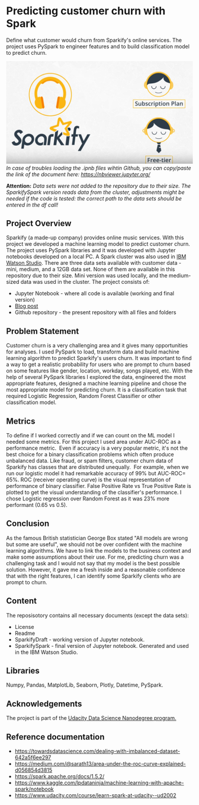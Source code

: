 # Predicting customer churn with Spark
Define what customer would churn from Sparkify's online services. The project uses PySpark to engineer features and to build classification model to predict churn.

![Predicting customer chrun](https://github.com/rabadzhiyski/SparkProject/blob/main/Sparkify_.png "Sparkify")
*In case of troubles loading the .ipnb files wihtin Github, you can copy/paste the link of the document here: https://nbviewer.jupyter.org/*

**Attention:**
*Data sets were not added to the repository due to their size. The SparkifySpark version reads data from the cluster, adjustments might be needed if the code is tested: the correct path to the data sets should be entered in the df call!*

## Project Overview
Sparkify (a made-up company) provides online music services. With this project we developed a machine learning model to predict customer churn. The project uses PySpark libraries and it was developed with Jupyter notebooks developed on a local PC. A Spark cluster was also used in [IBM Watson Studio](https://www.ibm.com/cloud/watson-studio). There are three data sets available with customer data - mini, medium, and a 12GB data set. None of them are available in this repository due to their size. Mini version was used locally, and the medium-sized data was used in the cluster. The project consists of:
- Jupyter Notebook - where all code is available (working and final version)
- [Blog post](https://pmtonomy.com/machine-learning-with-spark/)
- Github repository - the present repository with all files and folders

## Problem Statement
Customer churn is a very challenging area and it gives many opportunities for analyses. I used PySpark to load, transform data and build machine learning algorithm to predict Sparkify's users churn. It was important to find a way to get a realistic probability for users who are prompt to churn based on some features like gender, location, workday, songs played, etc. With the help of several PySpark libraries I explored the data, engineered the most appropriate features, designed a machine learning pipeline and chose the most appropriate model for predicting churn. It is a classification task that required Logistic Regression, Random Forest Classifier or other classification model.

## Metrics
To define if I worked correctly and if we can count on the ML model I needed some metrics. For this project I used area under AUC-ROC as a performance metric. 
Even if accuracy is a very popular metric, it's not the best choice for a binary classification problems which often produce unbalanced data. Like fraud, or spam filters, customer churn data of Sparkify has classes that are distributed unequally. 
For example, when we run our logistic model it had remarkable accuracy of 99% but AUC-ROC= 65%. ROC (receiver operating curve) is the visual representation of performance of binary classifier. False Positive Rate vs True Positive Rate is plotted to get the visual understanding of the classifier's performance. I chose Logistic regression over Random Forest as it was 23% more performant (0.65 vs 0.5).

## Conclusion 
As the famous British statistician George Box stated "All models are wrong but some are useful", we should not be over confident with the machine learning algorithms. We have to link the models to the business context and make some assumptions about their use. For me, predicting churn was a challenging task and I would not say that my model is the best possible solution. However, it gave me a fresh inside and a reasonable confidence that with the right features, I can identify some Sparkify clients who are prompt to churn.

## Content
The reposisotory contains all necessary documents (except the data sets):
- License
- Readme
- SparkifyDraft - working version of Jupyter notebook.
- SparkifySpark - final version of Jupyter notebook. Generated and used in the IBM Watson Studio.

## Libraries
Numpy, Pandas, MatplotLib, Seaborn, Plotly, Datetime, PySpark. 

## Acknowledgements
The project is part of the [Udacity Data Science Nanodegree program.](https://www.udacity.com/school-of-data-science)

## Reference documentation
- https://towardsdatascience.com/dealing-with-imbalanced-dataset-642a5f6ee297
- https://medium.com/@sarath13/area-under-the-roc-curve-explained-d056854d3815
- https://spark.apache.org/docs/1.5.2/
- https://www.kaggle.com/lpdataninja/machine-learning-with-apache-spark/notebook
- https://www.udacity.com/course/learn-spark-at-udacity--ud2002





